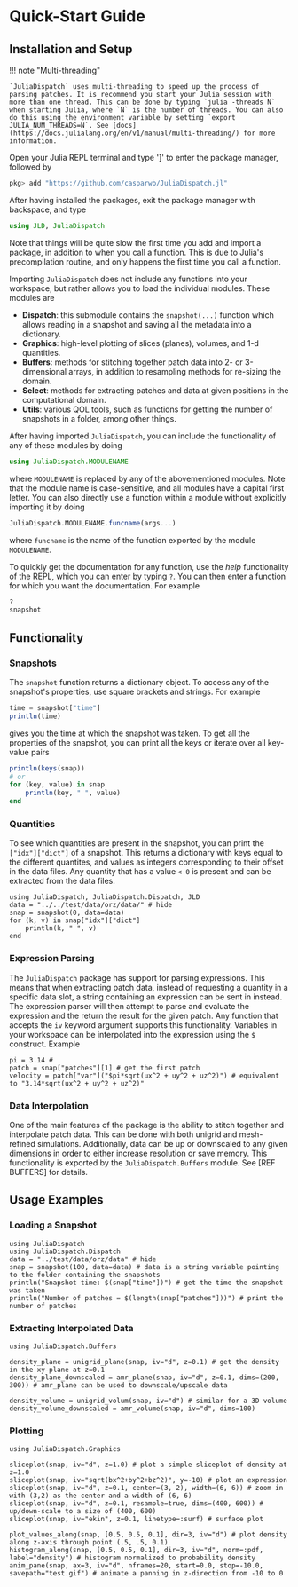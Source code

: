 # Quick-Start Guide


## Installation and Setup

!!! note "Multi-threading"

    `JuliaDispatch` uses multi-threading to speed up the process of parsing patches. It is recommend you start your Julia session with more than one thread. This can be done by typing `julia -threads N` when starting Julia, where `N` is the number of threads. You can also do this using the environment variable by setting `export JULIA_NUM_THREADS=N`. See [docs](https://docs.julialang.org/en/v1/manual/multi-threading/) for more information.

Open your Julia REPL terminal and type ']' to enter the package manager, followed by

```julia
pkg> add "https://github.com/casparwb/JuliaDispatch.jl"
```

After having installed the packages, exit the package manager with backspace, and type

```julia
using JLD, JuliaDispatch
```

Note that things will be quite slow the first time you add and import a package, in addition to when you call a function. This is due to Julia's precompilation routine, and only happens the first time you call a function.

Importing `JuliaDispatch` does not include any functions into your workspace, but rather allows you to load the individual modules. These modules are

* __Dispatch__: this submodule contains the `snapshot(...)` function which allows reading in a snapshot and saving all the metadata into a dictionary.
* __Graphics__: high-level plotting of slices (planes), volumes, and 1-d quantities.
* __Buffers__: methods for stitching together patch data into 2- or 3-dimensional arrays, in addition to resampling methods for re-sizing the domain.
* __Select__: methods for extracting patches and data at given positions in the computational domain.
* __Utils__:  various QOL tools, such as functions for getting the number of snapshots in a folder, among other things.

After having imported `JuliaDispatch`, you can include the functionality of any of these modules by doing

```julia
using JuliaDispatch.MODULENAME
```

where `MODULENAME` is replaced by any of the abovementioned modules. Note that the module name is case-sensitive, and all modules have a capital first letter. You can also directly use a function within a module without explicitly importing it by doing

```julia
JuliaDispatch.MODULENAME.funcname(args...)
```

where `funcname` is the name of the function exported by the module `MODULENAME`. 

To quickly get the documentation for any function, use the _help_ functionality of the REPL, which you can enter by typing `?`. You can then enter a function for which you want the documentation. For example

```julia
?
snapshot
```

## Functionality

### Snapshots

The `snapshot` function returns a dictionary object. To access any of the snapshot's properties, use square brackets and strings. For example

```julia
time = snapshot["time"]
println(time)
```

gives you the time at which the snapshot was taken. To get all the properties of the snapshot, you can print all the keys or iterate over all key-value pairs

```julia
println(keys(snap))
# or
for (key, value) in snap
    println(key, " ", value)
end
```

### Quantities

To see which quantities are present in the snapshot, you can print the `["idx"]["dict"]` of a snapshot. This returns a dictionary with keys equal to the different quantites, and values as integers corresponding to their offset in the data files. Any quantity that has a value `< 0` is present and can be extracted from the data files.

```@example 1
using JuliaDispatch, JuliaDispatch.Dispatch, JLD
data = "../../test/data/orz/data/" # hide
snap = snapshot(0, data=data)
for (k, v) in snap["idx"]["dict"]
    println(k, " ", v)
end
```

### Expression Parsing

The `JuliaDispatch` package has support for parsing expressions. This means that when extracting patch data, instead of requesting a quantity in a specific data slot, a string containing an expression can be sent in instead. The expression parser will then attempt to parse and evaluate the expression and the return the result for the given patch. Any function that accepts the `iv` keyword argument supports this functionality. Variables in your workspace can be interpolated into the expression using the `$` construct. Example

```@example 1
pi = 3.14 #
patch = snap["patches"][1] # get the first patch
velocity = patch["var"]("$pi*sqrt(ux^2 + uy^2 + uz^2)") # equivalent to "3.14*sqrt(ux^2 + uy^2 + uz^2)"
```

### Data Interpolation

One of the main features of the package is the ability to stitch together and interpolate patch data. This can be done with both unigrid and mesh-refined simulations. Additionally, data can be up or downscaled to any given dimensions in order to either increase resolution or save memory. This functionality is exported by the `JuliaDispatch.Buffers` module. See [REF BUFFERS] for details.

## Usage Examples

### Loading a Snapshot

```@example 1
using JuliaDispatch
using JuliaDispatch.Dispatch
data = "../test/data/orz/data" # hide
snap = snapshot(100, data=data) # data is a string variable pointing to the folder containing the snapshots
println("Snapshot time: $(snap["time"])") # get the time the snapshot was taken
println("Number of patches = $(length(snap["patches"]))") # print the number of patches
```

### Extracting Interpolated Data

```@example 1
using JuliaDispatch.Buffers

density_plane = unigrid_plane(snap, iv="d", z=0.1) # get the density in the xy-plane at z=0.1
density_plane_downscaled = amr_plane(snap, iv="d", z=0.1, dims=(200, 300)) # amr_plane can be used to downscale/upscale data

density_volume = unigrid_volum(snap, iv="d") # similar for a 3D volume
density_volume_downscaled = amr_volume(snap, iv="d", dims=100)
```

### Plotting

```@example 1
using JuliaDispatch.Graphics

sliceplot(snap, iv="d", z=1.0) # plot a simple sliceplot of density at z=1.0
sliceplot(snap, iv="sqrt(bx^2+by^2+bz^2)", y=-10) # plot an expression
sliceplot(snap, iv="d", z=0.1, center=(3, 2), width=(6, 6)) # zoom in with (3,2) as the center and a width of (6, 6)
sliceplot(snap, iv="d", z=0.1, resample=true, dims=(400, 600)) # up/down-scale to a size of (400, 600)
sliceplot(snap, iv="ekin", z=0.1, linetype=:surf) # surface plot

plot_values_along(snap, [0.5, 0.5, 0.1], dir=3, iv="d") # plot density along z-axis through point (.5, .5, 0.1)
histogram_along(snap, [0.5, 0.5, 0.1], dir=3, iv="d", norm=:pdf, label="density") # histogram normalized to probability density
anim_pane(snap, ax=3, iv="d", nframes=20, start=0.0, stop=-10.0, savepath="test.gif") # animate a panning in z-direction from -10 to 0 
```